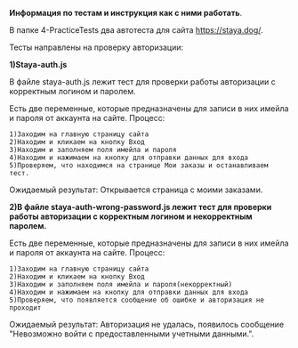 <b>Информация по тестам и инструкция как с ними работать</b>.

В папке 4-PracticeTests два автотеста для сайта https://staya.dog/.

Тесты направлены на проверку авторизации:

<b>1)Staya-auth.js</b>

В файле staya-auth.js лежит тест для проверки работы авторизации с корректным логином и паролем. 

Есть две переменные, которые предназначены для записи в них имейла и пароля от аккаунта на сайте.
Процесс:

	1)Заходим на главную страницу сайта
	2)Находим и кликаем на кнопку Вход
	3)Находим и заполняем поля имейла и пароля
	4)Находим и нажимаем на кнопку для отправки данных для входа
	5)Проверяем, что находимся на странице Мои заказы и останавливаем тест.
	
Ожидаемый результат: Открывается страница с моими заказами.
	
<b>2)В файле staya-auth-wrong-password.js лежит тест для проверки работы авторизации с корректным логином и некорректным паролем.</b>

Есть две переменные, которые предназначены для записи в них имейла и пароля от аккаунта на сайте.
Процесс:

	1)Заходим на главную страницу сайта
	2)Находим и кликаем на кнопку Вход
	3)Находим и заполняем поля имейла и пароля(некорректный)
	4)Находим и нажимаем на кнопку для отправки данных для входа
	5)Проверяем, что появляется сообщение об ошибке и авторизация не проходит

Ожидаемый результат: Авторизация не удалась, появилось сообщение "Невозможно войти с предоставленными учетными данными.".
